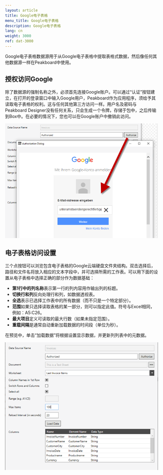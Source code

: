```yaml
---
layout: article
title: Google电子表格
menu_title: Google电子表格
description: Google电子表格
lang: cn
weight: 3000
ref: dat-3000
---
```

Google电子表格数据源用于从Google电子表格中提取表格式数据，然后像任何其他数据源一样在Peakboard中使用。

## 授权访问Google

除了数据源的强制名称之外，必须首先连接Google账户。可以通过“认证”按钮建立，在打开的登录窗口中输入Google用户，Peakboard作为应用程序，须给予其读取电子表格的权利。这与任何其他第三方访问一样。用户名及密码与Peakboard Designer没有任何关系，只会生成一个令牌，存储于包中，之后传输到Box中。在必要的情况下，您也可以在Google账户中撤销此访问。

![image_1](/assets/images/Data_Sources/GoogleSpreadsheets/SpeadsheetsSource01.png)

## 电子表格访问设置

三个点按钮可以浏览包含电子表格的Google云端硬盘文件夹结构。双击选择后，路径和文件名将放入相应的文本字段中，并可选择所需的工作表。可以用下面的设置从电子表格中选择正确的部分作为数据基础：

* **第1行中的列名称**表示第一行的列内容用作输出列的标题。
* **切换行和列**反向处理行和列，如数据透视表。
* **全选**表示已选择工作表中的所有数据（而不只是一个特定部分）。
* **范围**如果只选择读取表格的某一部分，则可以指定此值。符号与Excel相同，例如：A5:C26。
* **最大项目**定义可读取的最大行数（如果未指定范围）。
* **重载间隔**是通常自动重新加载数据的时间段（单位为秒）。


在预览中，单击“加载数据”将根据设置显示数据，并更新列列表中的元数据。

![image_1](/assets/images/Data_Sources/GoogleSpreadsheets/SpeadsheetsSource02.png)
